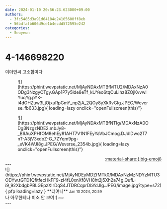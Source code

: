 ```yaml
---
date: 2024-01-10 20:56:23.623000+09:00
authors:
  - 3fc5485d3a91d64184e24105600ff8eb
  - 56bdfafb606d9ce1b4ecdd572595e242
categories:
  - Seoyeon
---
```


# 4-146698220

<div class="post-container" markdown="1">
<div class="content-container md-sidebar__scrollwrap" markdown="1">

이더연씨 고소함미다
<figure markdown="1">
![](https://phinf.wevpstatic.net/MjAyNDAxMTBfMTU2/MDAxNzA0ODg3NzgyOTgy.GAp1P7y5lde8eTf_kUYeo6tqCuLihz8ZOjKvvwlYuqYg.pYK-i4dOHZuw3LjOjxuRpGmY_np2jA_2QOy8yXkRvGIg.JPEG/Weverse_fb633.jpg){ loading=lazy onclick="openFullscreen(this)"}
</figure>

<figure markdown="1">
![](https://phinf.wevpstatic.net/MjAyNDAxMTBfNTIg/MDAxNzA0ODg3NzgzNDE2.mbJy8-_B6AuXPHfOM8ehEy81AHT7V1N1FEyYaVbJCmog.DJdlDwo2T7nT-A3jV3xdoZ-G_7ZYqm9pg-_eVK4WJl8g.JPEG/Weverse_2354b.jpg){ loading=lazy onclick="openFullscreen(this)"}
</figure>


</div>
</div>

<div style="text-align: right;" markdown="1">
<a href="https://weverse.io/fromis9/fanpost/4-146698220" style="text-align: right;">:material-share:{.big-emoji}</a>
</div>
---

<div class="comments-container md-sidebar__scrollwrap" markdown="1">
<div class="comment" markdown="1">
<div class='id-container' markdown="1">
![](https://phinf.wevpstatic.net/MjAyNDEyMDZfMTk0/MDAxNzMzNDYzMTU3ODYw.tGTD1QfitfecHkFF9-zI4fL0xnXf8VH8ht2j5Xh2a74g.QufL-i9_92XbdgbPBLGEpzXIrDqS4JTDRCqprDbYdJIg.JPEG/image.jpg?type=s72){ pfp loading=lazy }
**<span class="artist">더여니</span>** <small>Jan 10 2024, 20:59</small><br>
</div>
<div class='comment-body' markdown="1">
나 아무한테나 미소 안 보여ㅕ~~
</div>
</div>
</div>
---
